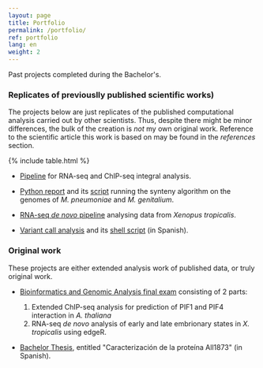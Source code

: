 ```yaml
---
layout: page
title: Portfolio
permalink: /portfolio/
ref: portfolio
lang: en
weight: 2
---
```


Past projects completed during the Bachelor's.

### Replicates of previouslly published scientific works) ###

The projects below are just replicates of the published computational analysis carried out by other scientists. Thus, despite there might be minor differences, the bulk of the creation is *not* my own original work. Reference to the scientific article this work is based on may be found in the *references* section.

{% include table.html %}

* [Pipeline](http://people.binf.ku.dk/rnq313/BAG_1/html/) for RNA-seq and ChIP-seq integral analysis.
 
* [Python report](http://people.binf.ku.dk/rnq313/BAG_2/synteny.pdf) and its [script](http://people.binf.ku.dk/rnq313/BAG_2/tarea_2.py) running the synteny algorithm on the genomes of *M. pneumoniae* and *M. genitalium*.
 
* [RNA-seq *de novo* pipeline](http://people.binf.ku.dk/rnq313/BAG_3/tarea_3.html) analysing data from *Xenopus tropicalis*.
 
* [Variant call analysis](http://people.binf.ku.dk/rnq313/BAG_4/tarea4.pdf) and its [shell script](http://people.binf.ku.dk/rnq313/BAG_4/GWAS.sh) (in Spanish).

### Original work ###

These projects are either extended analysis work of published data, or truly original work.

* [Bioinformatics and Genomic Analysis final exam](http://people.binf.ku.dk/rnq313/EXAM/examen.pdf) consisting of 2 parts:
 
   1. Extended ChIP-seq analysis for prediction of PIF1 and PIF4 interaction in *A. thaliana*
   2. RNA-seq *de novo* analysis of early and late embrionary states in *X. tropicalis* using edgeR.

* [Bachelor Thesis](http://people.binf.ku.dk/rnq313/TFG/tfg.pdf), entitled "Caracterización de la proteína All1873" (in Spanish).

